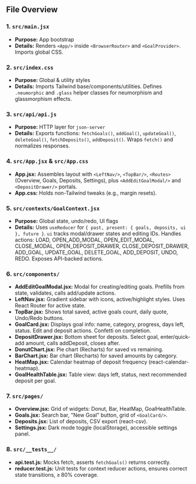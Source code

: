 ## File Overview

### 1. `src/main.jsx`
- **Purpose:** App bootstrap
- **Details:** Renders `<App/>` inside `<BrowserRouter>` and `<GoalProvider>`. Imports global CSS.

### 2. `src/index.css`
- **Purpose:** Global & utility styles
- **Details:** Imports Tailwind base/components/utilities. Defines `.neumorphic` and `.glass` helper classes for neumorphism and glassmorphism effects.

### 3. `src/api/api.js`
- **Purpose:** HTTP layer for `json-server`
- **Details:** Exports functions: `fetchGoals()`, `addGoal()`, `updateGoal()`, `deleteGoal()`, `fetchDeposits()`, `addDeposit()`. Wraps `fetch()` and normalizes responses.

### 4. `src/App.jsx` & `src/App.css`
- **App.jsx:** Assembles layout with `<LeftNav/>`, `<TopBar/>`, `<Routes>` (Overview, Goals, Deposits, Settings), plus `<AddEditGoalModal/>` and `<DepositDrawer/>` portals.
- **App.css:** Holds non-Tailwind tweaks (e.g., margin resets).

### 5. `src/contexts/GoalContext.jsx`
- **Purpose:** Global state, undo/redo, UI flags
- **Details:** Uses `useReducer` for `{ past, present: { goals, deposits, ui }, future }`. `ui` tracks modal/drawer states and editing IDs. Handles actions: LOAD, OPEN_ADD_MODAL, OPEN_EDIT_MODAL, CLOSE_MODAL, OPEN_DEPOSIT_DRAWER, CLOSE_DEPOSIT_DRAWER, ADD_GOAL, UPDATE_GOAL, DELETE_GOAL, ADD_DEPOSIT, UNDO, REDO. Exposes API-backed actions.

### 6. `src/components/`
- **AddEditGoalModal.jsx:** Modal for creating/editing goals. Prefills from state, validates, calls add/update actions.
- **LeftNav.jsx:** Gradient sidebar with icons, active/highlight styles. Uses React Router for active state.
- **TopBar.jsx:** Shows total saved, active goals count, daily quote, Undo/Redo buttons.
- **GoalCard.jsx:** Displays goal info: name, category, progress, days left, status. Edit and deposit actions. Confetti on completion.
- **DepositDrawer.jsx:** Bottom sheet for deposits. Select goal, enter/quick-add amount, calls addDeposit, closes after.
- **DonutChart.jsx:** Pie chart (Recharts) for saved vs remaining.
- **BarChart.jsx:** Bar chart (Recharts) for saved amounts by category.
- **HeatMap.jsx:** Calendar heatmap of deposit frequency (react-calendar-heatmap).
- **GoalHealthTable.jsx:** Table view: days left, status, next recommended deposit per goal.

### 7. `src/pages/`
- **Overview.jsx:** Grid of widgets: Donut, Bar, HeatMap, GoalHealthTable.
- **Goals.jsx:** Search bar, "New Goal" button, grid of `<GoalCard/>`.
- **Deposits.jsx:** List of deposits, CSV export (react-csv).
- **Settings.jsx:** Dark mode toggle (localStorage), accessible settings panel.

### 8. `src/__tests__/`
- **api.test.js:** Mocks fetch, asserts `fetchGoals()` returns correctly.
- **reducer.test.js:** Unit tests for context reducer actions, ensures correct state transitions, ≥ 80% coverage.
